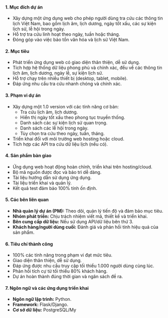 
#### 1. **Mục đích dự án**
- Xây dựng một ứng dụng web cho phép người dùng tra cứu các thông tin lịch Việt Nam, bao gồm lịch âm, lịch dương, ngày tốt xấu, các sự kiện lịch sử, lễ hội trong ngày.
- Hỗ trợ tra cứu linh hoạt theo ngày, tuần hoặc tháng.
- Đóng góp vào việc bảo tồn văn hóa và lịch sử Việt Nam.

#### 2. **Mục tiêu**
- Phát triển ứng dụng web có giao diện thân thiện, dễ sử dụng.
- Tích hợp hệ thống dữ liệu phong phú và chính xác, đều về các thông tin lịch âm, lịch dương, ngày lễ, sự kiện lịch sử.
- Hỗ trợ chạy trên nhiều thiết bị (desktop, tablet, mobile).
- Đáp ứng nhu cầu tra cứu nhanh chóng và chính xác.

#### 3. **Phạm vi dự án**
- Xây dựng một 1.0 version với các tính năng cơ bản:
  - Tra cứu lịch âm, lịch dương.
  - Hiển thị ngày tốt xấu theo phong tục truyền thống.
  - Danh sách các sự kiện lịch sử quan trọng.
  - Danh sách các lễ hội trong ngày.
  - Tùy chọn tra cứu theo ngày, tuần, tháng.
- Triển khai đối với môi trường web hosting hoặc cloud.
- Tích hợp các API tra cứu dữ liệu lịch (nếu có).

#### 4. **Sản phẩm bàn giao**
- Ứng dụng web hoạt động hoàn chỉnh, triển khai trên hosting/cloud.
- Bộ mã nguồn được đọc và bảo trì dễ dàng.
- Tài liệu hướng dẫn sử dụng ứng dụng.
- Tài liệu triển khai và quản lý.
- Kết quả test đảm bảo 100% tính ốn định.

#### 5. **Các bên liên quan**
- **Nhà quản lý dự án (PM):** Theo dõi, quản lý tiến độ và đảm bảo mục tiêu.
- **Nhóm phát triển:** Chịu trách nhiệm viết mã, thiết kế và triển khai.
- **Bên cung cấp dữ liệu:** Nếu sử dụng API/dữ liệu bên thứ 3.
- **Khách hàng/người dùng cuối:** Đánh giá và phản hồi tính hiệu quả của sản phẩm.

#### 6. **Tiêu chí thành công**
- 100% các tính năng trong phạm vi đạt mức tiêu.
- Giao diện thân thiện, dễ sử dụng.
- Đáp ứng được nhu cầu truy cập tối thiểu 1.000 người dùng cùng lúc.
- Phản hồi tích cự từ tối thiểu 80% khách hàng.
- Dự án hoàn thành đúng thời gian và ngân sách đề ra.

#### 7. **Ngôn ngữ và các ứng dụng triển khai**
- **Ngôn ngữ lập trình:** Python.
- **Framework:** Flask/Django.
- **Cơ sở dữ liệu:** PostgreSQL/My
